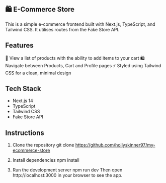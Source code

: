 ## 🛍️ E-Commerce Store

This is a simple e-commerce frontend built with Next.js, TypeScript, and Tailwind CSS. It utilises routes from the Fake Store API.

## Features

🛒 View a list of products with the ability to add items to your cart
🛍️ Navigate between Products, Cart and Profile pages
⚡ Styled using Tailwind CSS for a clean, minimal design

## Tech Stack

- Next.js 14
- TypeScript
- Tailwind CSS
- Fake Store API

## Instructions

1. Clone the repository
   git clone https://github.com/hollyskinner97/my-ecommerce-store

2. Install dependencies
   npm install

3. Run the development server
   npm run dev
   Then open http://localhost:3000 in your browser to see the app.
